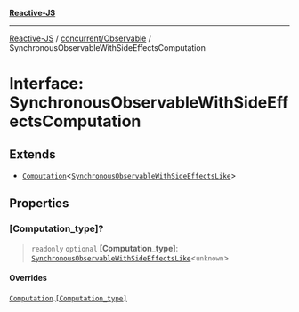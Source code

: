 [**Reactive-JS**](../../../README.md)

***

[Reactive-JS](../../../README.md) / [concurrent/Observable](../README.md) / SynchronousObservableWithSideEffectsComputation

# Interface: SynchronousObservableWithSideEffectsComputation

## Extends

- [`Computation`](../../../computations/interfaces/Computation.md)\<[`SynchronousObservableWithSideEffectsLike`](../../interfaces/SynchronousObservableWithSideEffectsLike.md)\>

## Properties

### \[Computation\_type\]?

> `readonly` `optional` **\[Computation\_type\]**: [`SynchronousObservableWithSideEffectsLike`](../../interfaces/SynchronousObservableWithSideEffectsLike.md)\<`unknown`\>

#### Overrides

[`Computation`](../../../computations/interfaces/Computation.md).[`[Computation_type]`](../../../computations/interfaces/Computation.md#computation_type)
